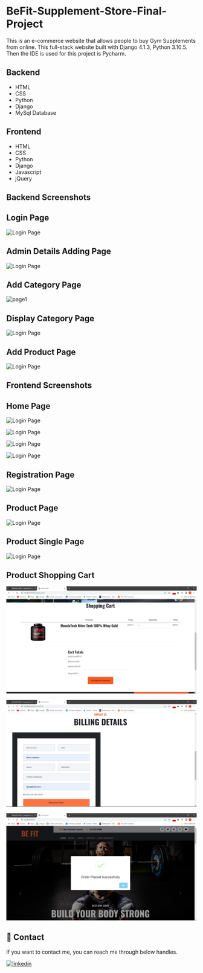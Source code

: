 
# BeFit-Supplement-Store-Final-Project

This is an e-commerce website that allows people to buy Gym Supplements from online.
This full-stack website built with Django 4.1.3, Python 3.10.5. Then the IDE is used for this project is Pycharm.


## Backend 

- HTML
- CSS
- Python
- Django 
- MySql Database

## Frontend 

- HTML
- CSS
- Python
- Django 
- Javascript
- jQuery




##  Backend Screenshots

## Login Page
![Login Page](https://github.com/bibin0427/BeFit-Supplement-Store-Final-Project/blob/main/admin%20login.png?raw=true)

## Admin Details Adding Page
![Login Page](https://github.com/bibin0427/BeFit-Supplement-Store-Final-Project/blob/main/Adminside%201.png?raw=true)

## Add Category Page
![page1](https://github.com/bibin0427/BeFit-Supplement-Store-Final-Project/blob/main/Adminside%202.png?raw=true)

## Display Category Page
![Login Page](https://github.com/bibin0427/BeFit-Supplement-Store-Final-Project/blob/main/Adminside%203.png?raw=true)

## Add Product Page
![Login Page](https://github.com/bibin0427/BeFit-Supplement-Store-Final-Project/blob/main/Adminside%204.png?raw=true)

##  Frontend Screenshots

## Home Page
![Login Page](https://github.com/bibin0427/BeFit-Supplement-Store-Final-Project/blob/main/frntend%20homepage%201.png?raw=true)

![Login Page](https://github.com/bibin0427/BeFit-Supplement-Store-Final-Project/blob/main/frntend%202.png?raw=true)

![Login Page](https://github.com/bibin0427/BeFit-Supplement-Store-Final-Project/blob/main/frntend%203.png?raw=true)

![Login Page](https://github.com/bibin0427/BeFit-Supplement-Store-Final-Project/blob/main/frntend%204.png?raw=true)

## Registration Page
![Login Page](https://github.com/bibin0427/BeFit-Supplement-Store-Final-Project/blob/main/frntend%20register%20page.png?raw=true)

## Product Page
![Login Page](https://github.com/bibin0427/BeFit-Supplement-Store-Final-Project/blob/main/frntend%20prduct.png?raw=true)

## Product Single Page
![Login Page](https://github.com/bibin0427/BeFit-Supplement-Store-Final-Project/blob/main/frntend%20prduct%20single.png?raw=true)

## Product Shopping Cart
![Login Page](https://github.com/bibin0427/BeFit--Supplement-Store-Complete-Project/blob/master/screenshots/Shopping%20Cart.png?raw=true)

![Login Page](https://github.com/bibin0427/BeFit--Supplement-Store-Complete-Project/blob/master/screenshots/Billing%20Page.png?raw=true)

![Login Page](https://github.com/bibin0427/BeFit--Supplement-Store-Complete-Project/blob/master/screenshots/Order%20Placed.png?raw=true)






## 🚀 Contact
If you want to contact me, you can reach me through below handles.


[![linkedin](https://img.shields.io/badge/linkedin-0A66C2?style=for-the-badge&logo=linkedin&logoColor=white)](https://www.linkedin.com/in/bibin-manoj/)













